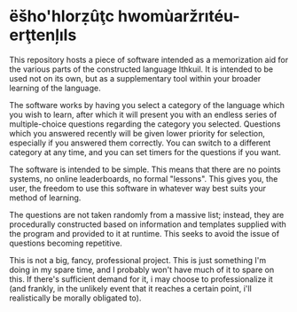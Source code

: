 # ëšho'hlorẓûţc hwomùaržrıtéu-erţtenļıls

This repository hosts a piece of software intended as a memorization aid for the various parts of the constructed language Ithkuil.  It is intended to be used not on its own, but as a supplementary tool within your broader learning of the language.

The software works by having you select a category of the language which you wish to learn, after which it will present you with an endless series of multiple-choice questions regarding the category you selected.  Questions which you answered recently will be given lower priority for selection, especially if you answered them correctly.  You can switch to a different category at any time, and you can set timers for the questions if you want.

The software is intended to be simple.  This means that there are no points systems, no online leaderboards, no formal "lessons".  This gives you, the user, the freedom to use this software in whatever way best suits your method of learning.

The questions are not taken randomly from a massive list; instead, they are procedurally constructed based on information and templates supplied with the program and provided to it at runtime.  This seeks to avoid the issue of questions becoming repetitive.

This is not a big, fancy, professional project.  This is just something I'm doing in my spare time, and I probably won't have much of it to spare on this.  If there's sufficient demand for it, i may choose to professionalize it (and frankly, in the unlikely event that it reaches a certain point, i'll realistically be morally obligated to).
